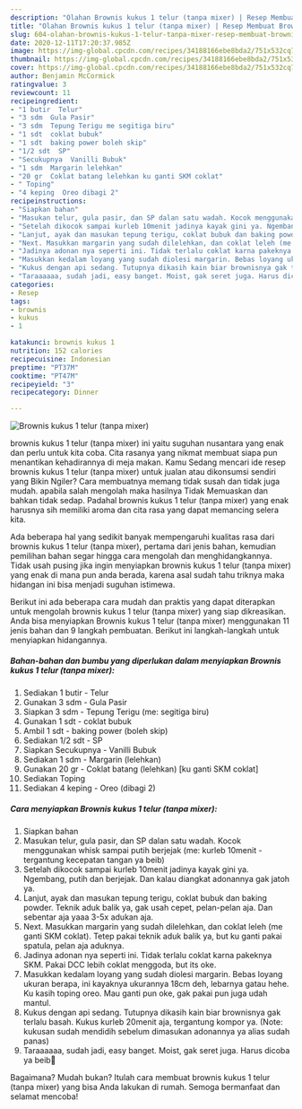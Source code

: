 ```yaml
---
description: "Olahan Brownis kukus 1 telur (tanpa mixer) | Resep Membuat Brownis kukus 1 telur (tanpa mixer) Yang Enak dan Simpel"
title: "Olahan Brownis kukus 1 telur (tanpa mixer) | Resep Membuat Brownis kukus 1 telur (tanpa mixer) Yang Enak dan Simpel"
slug: 604-olahan-brownis-kukus-1-telur-tanpa-mixer-resep-membuat-brownis-kukus-1-telur-tanpa-mixer-yang-enak-dan-simpel
date: 2020-12-11T17:20:37.985Z
image: https://img-global.cpcdn.com/recipes/34188166ebe8bda2/751x532cq70/brownis-kukus-1-telur-tanpa-mixer-foto-resep-utama.jpg
thumbnail: https://img-global.cpcdn.com/recipes/34188166ebe8bda2/751x532cq70/brownis-kukus-1-telur-tanpa-mixer-foto-resep-utama.jpg
cover: https://img-global.cpcdn.com/recipes/34188166ebe8bda2/751x532cq70/brownis-kukus-1-telur-tanpa-mixer-foto-resep-utama.jpg
author: Benjamin McCormick
ratingvalue: 3
reviewcount: 11
recipeingredient:
- "1 butir  Telur"
- "3 sdm  Gula Pasir"
- "3 sdm  Tepung Terigu me segitiga biru"
- "1 sdt  coklat bubuk"
- "1 sdt  baking power boleh skip"
- "1/2 sdt  SP"
- "Secukupnya  Vanilli Bubuk"
- "1 sdm  Margarin lelehkan"
- "20 gr  Coklat batang lelehkan ku ganti SKM coklat"
- " Toping"
- "4 keping  Oreo dibagi 2"
recipeinstructions:
- "Siapkan bahan"
- "Masukan telur, gula pasir, dan SP dalan satu wadah. Kocok menggunakan whisk sampai putih berjejak (me: kurleb 10menit - tergantung kecepatan tangan ya beib)"
- "Setelah dikocok sampai kurleb 10menit jadinya kayak gini ya. Ngembang, putih dan berjejak. Dan kalau diangkat adonannya gak jatoh ya."
- "Lanjut, ayak dan masukan tepung terigu, coklat bubuk dan baking powder. Teknik aduk balik ya, gak usah cepet, pelan-pelan aja. Dan sebentar aja yaaa 3-5x adukan aja."
- "Next. Masukkan margarin yang sudah dilelehkan, dan coklat leleh (me ganti SKM coklat). Tetep pakai teknik aduk balik ya, but ku ganti pakai spatula, pelan aja aduknya."
- "Jadinya adonan nya seperti ini. Tidak terlalu coklat karna pakeknya SKM. Pakai DCC lebih coklat menggoda, but its oke."
- "Masukkan kedalam loyang yang sudah diolesi margarin. Bebas loyang ukuran berapa, ini kayaknya ukurannya 18cm deh, lebarnya gatau hehe. Ku kasih toping oreo. Mau ganti pun oke, gak pakai pun juga udah mantul."
- "Kukus dengan api sedang. Tutupnya dikasih kain biar brownisnya gak terlalu basah. Kukus kurleb 20menit aja, tergantung kompor ya. (Note: kukusan sudah mendidih sebelum dimasukan adonannya ya alias sudah panas)"
- "Taraaaaaa, sudah jadi, easy banget. Moist, gak seret juga. Harus dicoba ya beib🤗"
categories:
- Resep
tags:
- brownis
- kukus
- 1

katakunci: brownis kukus 1 
nutrition: 152 calories
recipecuisine: Indonesian
preptime: "PT37M"
cooktime: "PT47M"
recipeyield: "3"
recipecategory: Dinner

---
```



![Brownis kukus 1 telur (tanpa mixer)](https://img-global.cpcdn.com/recipes/34188166ebe8bda2/751x532cq70/brownis-kukus-1-telur-tanpa-mixer-foto-resep-utama.jpg)


brownis kukus 1 telur (tanpa mixer) ini yaitu suguhan nusantara yang enak dan perlu untuk kita coba. Cita rasanya yang nikmat membuat siapa pun menantikan kehadirannya di meja makan.
Kamu Sedang mencari ide resep brownis kukus 1 telur (tanpa mixer) untuk jualan atau dikonsumsi sendiri yang Bikin Ngiler? Cara membuatnya memang tidak susah dan tidak juga mudah. apabila salah mengolah maka hasilnya Tidak Memuaskan dan bahkan tidak sedap. Padahal brownis kukus 1 telur (tanpa mixer) yang enak harusnya sih memiliki aroma dan cita rasa yang dapat memancing selera kita.



Ada beberapa hal yang sedikit banyak mempengaruhi kualitas rasa dari brownis kukus 1 telur (tanpa mixer), pertama dari jenis bahan, kemudian pemilihan bahan segar hingga cara mengolah dan menghidangkannya. Tidak usah pusing jika ingin menyiapkan brownis kukus 1 telur (tanpa mixer) yang enak di mana pun anda berada, karena asal sudah tahu triknya maka hidangan ini bisa menjadi suguhan istimewa.


Berikut ini ada beberapa cara mudah dan praktis yang dapat diterapkan untuk mengolah brownis kukus 1 telur (tanpa mixer) yang siap dikreasikan. Anda bisa menyiapkan Brownis kukus 1 telur (tanpa mixer) menggunakan 11 jenis bahan dan 9 langkah pembuatan. Berikut ini langkah-langkah untuk menyiapkan hidangannya.

<!--inarticleads1-->

##### Bahan-bahan dan bumbu yang diperlukan dalam menyiapkan Brownis kukus 1 telur (tanpa mixer):

1. Sediakan 1 butir - Telur
1. Gunakan 3 sdm - Gula Pasir
1. Siapkan 3 sdm - Tepung Terigu (me: segitiga biru)
1. Gunakan 1 sdt - coklat bubuk
1. Ambil 1 sdt - baking power (boleh skip)
1. Sediakan 1/2 sdt - SP
1. Siapkan Secukupnya - Vanilli Bubuk
1. Sediakan 1 sdm - Margarin (lelehkan)
1. Gunakan 20 gr - Coklat batang (lelehkan) [ku ganti SKM coklat]
1. Sediakan  Toping
1. Sediakan 4 keping - Oreo (dibagi 2)




<!--inarticleads2-->

##### Cara menyiapkan Brownis kukus 1 telur (tanpa mixer):

1. Siapkan bahan
1. Masukan telur, gula pasir, dan SP dalan satu wadah. Kocok menggunakan whisk sampai putih berjejak (me: kurleb 10menit - tergantung kecepatan tangan ya beib)
1. Setelah dikocok sampai kurleb 10menit jadinya kayak gini ya. Ngembang, putih dan berjejak. Dan kalau diangkat adonannya gak jatoh ya.
1. Lanjut, ayak dan masukan tepung terigu, coklat bubuk dan baking powder. Teknik aduk balik ya, gak usah cepet, pelan-pelan aja. Dan sebentar aja yaaa 3-5x adukan aja.
1. Next. Masukkan margarin yang sudah dilelehkan, dan coklat leleh (me ganti SKM coklat). Tetep pakai teknik aduk balik ya, but ku ganti pakai spatula, pelan aja aduknya.
1. Jadinya adonan nya seperti ini. Tidak terlalu coklat karna pakeknya SKM. Pakai DCC lebih coklat menggoda, but its oke.
1. Masukkan kedalam loyang yang sudah diolesi margarin. Bebas loyang ukuran berapa, ini kayaknya ukurannya 18cm deh, lebarnya gatau hehe. Ku kasih toping oreo. Mau ganti pun oke, gak pakai pun juga udah mantul.
1. Kukus dengan api sedang. Tutupnya dikasih kain biar brownisnya gak terlalu basah. Kukus kurleb 20menit aja, tergantung kompor ya. (Note: kukusan sudah mendidih sebelum dimasukan adonannya ya alias sudah panas)
1. Taraaaaaa, sudah jadi, easy banget. Moist, gak seret juga. Harus dicoba ya beib🤗




Bagaimana? Mudah bukan? Itulah cara membuat brownis kukus 1 telur (tanpa mixer) yang bisa Anda lakukan di rumah. Semoga bermanfaat dan selamat mencoba!
